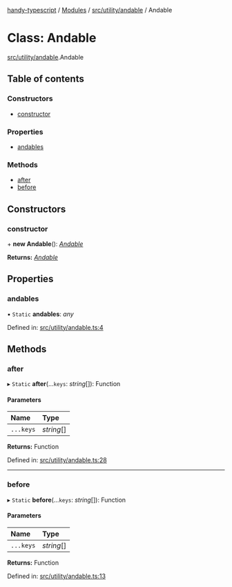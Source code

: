 [handy-typescript](../README.md) / [Modules](../modules.md) / [src/utility/andable](../modules/src_utility_andable.md) / Andable

# Class: Andable

[src/utility/andable](../modules/src_utility_andable.md).Andable

## Table of contents

### Constructors

- [constructor](src_utility_andable.andable.md#constructor)

### Properties

- [andables](src_utility_andable.andable.md#andables)

### Methods

- [after](src_utility_andable.andable.md#after)
- [before](src_utility_andable.andable.md#before)

## Constructors

### constructor

\+ **new Andable**(): [*Andable*](src_utility_andable.andable.md)

**Returns:** [*Andable*](src_utility_andable.andable.md)

## Properties

### andables

▪ `Static` **andables**: *any*

Defined in: [src/utility/andable.ts:4](https://github.com/robbiemu/handy-typescript/blob/2f4db4b/src/utility/andable.ts#L4)

## Methods

### after

▸ `Static` **after**(...`keys`: *string*[]): Function

#### Parameters

| Name | Type |
| :------ | :------ |
| `...keys` | *string*[] |

**Returns:** Function

Defined in: [src/utility/andable.ts:28](https://github.com/robbiemu/handy-typescript/blob/2f4db4b/src/utility/andable.ts#L28)

___

### before

▸ `Static` **before**(...`keys`: *string*[]): Function

#### Parameters

| Name | Type |
| :------ | :------ |
| `...keys` | *string*[] |

**Returns:** Function

Defined in: [src/utility/andable.ts:13](https://github.com/robbiemu/handy-typescript/blob/2f4db4b/src/utility/andable.ts#L13)
